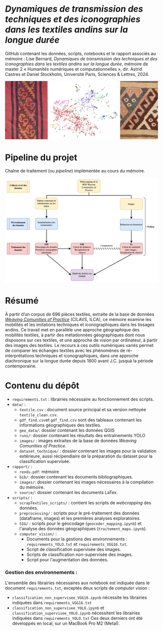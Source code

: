 
# _Dynamiques de transmission des techniques et des iconographies dans les textiles andins sur la longue durée_

GitHub contenant les données, scripts, notebooks et le rapport associés au mémoire : Lise Bernard, _Dynamiques de transmission des techniques et des iconographies dans les textiles andins sur la longue durée_, mémoire de master 2 « Humanités numériques et computationnelles », dir. Astrid Castres et Daniel Stockholm, Université Paris, Sciences & Lettres, 2024.

<p align="center">
  <img src="rapport/images/bande.jpg">
</p>

# __Pipeline du projet__

Chaîne de traitement (ou _pipeline_) implémentée au cours du mémoire.

<p align="center">
  <img src="rapport/images/pipelineM2.jpg">
</p>

# __Résumé__

À partir d’un corpus de 696 pièces textiles, extraite de la base de données [_Weaving Comunities of Practice_](http://weavingcommunities.org/) (CILAVS, ILCA), ce mémoire examine les mobilités et les imitations techniques et iconographiques dans les tissages andins. Ce travail met en parallèle une approche géographique des mobilités textiles, à partir des métadonnées géographiques dont nous disposons sur ces textiles, et une approche de vision par ordinateur, à partir des images des textiles. Le recours à ces outils numériques variés permet de comparer les échanges textiles avec les phénomènes de ré-interprétations techniques et iconographiques, dans une approche diachronique sur la longue durée depuis 1800 avant J.C. jusquà la période contemporaine.

# Contenu du dépôt
- `requirements.txt` : librairies nécessaire au fonctionnement des scripts.
- `data/` : 
  - `textile.csv` : document source principal et sa version nettoyée  `textile_clean.csv`.
  - `gdf_find.csv`et `gdf_find.csv` sont des tableaux contenant les informations géographiques des textiles.
  - `geo_data/`: dossier contenant les données QGIS
  - `runs/`: dossier contenant les résultats des entraînements YOLO
  - `images/` : images extraites de la base de données _Weaving Comunities of Practice_.
  - `dataset_technique/` : dossier contenant les images pour la validation extérieure, aussi récipendiaire de la préparation du dataset pour la classification supervisée.
- `rapport/` : 
  - `rendu.pdf`: mémoire
  - `bib/`: dossier contenant les documents bibliographiques.
  - `images/`: dossier contenant les images nécessaires à la compilation du mémoire.
  - `source/`: dossier contenant les documents LaTex.
- `scripts/` :
  - `scrapTextiles_scripts/` : contient les scripts de _webcrapping_ des données.
  - `preprocessing/` : scripts pour le pré-traitement des données (dataframe, images) et les premières analyses exploratoires.
  - `SIG/` : scripts pour le géocodage (`geocoder_mapping.ipynb`) et l'analyse des données géographiques (`traitement_maps.ipynb`).
  - `computer_vision/` : 
    - Documents pour la gestions des environnements : `requirements_YOLO.txt` et `requirements_VGG16.txt`.
    - Script de classification supervisée des images.
    - Scripts de classification non-supervisée des images.
    - Script pour l'augmentation des données.



### Gestion des environnements : 
L'ensemble des librairies nécessaires aux notebook est indiquée dans le document `requirements.txt`, exceptés deux scripts de _computer vision_ : 
- `classification_non_supervisee_VGG16.ipynb` nécessite les librairies indiquées dans `requirements_VGG16.txt`
- `classification_non_supervisee_YOLO.ipynb` et `classification_supervisee_YOLO.ipynb` nécessitent les librairies indiquées dans `requirements_YOLO.txt`
Ces deux derniers ont été développés en local, sur un MacBook Pro M2 (Metal).